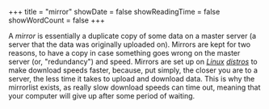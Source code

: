 +++
title = "mirror"
showDate = false
showReadingTime = false
showWordCount = false
+++

A _mirror_ is essentially a duplicate copy of some data on a master server (a server that the data was originally uploaded on). Mirrors are kept for two reasons, to have a copy in case something goes wrong on the master server (or, "redundancy") and speed. Mirrors are set up on [_Linux_](/arch-install-guide/glossary/kernel) [_distros_](/arch-install-guide/glossary/distro) to make download speeds faster, because, put simply, the closer you are to a server, the less time it takes to upload and download data. This is why the mirrorlist exists, as really slow download speeds can time out, meaning that your computer will give up after some period of waiting.